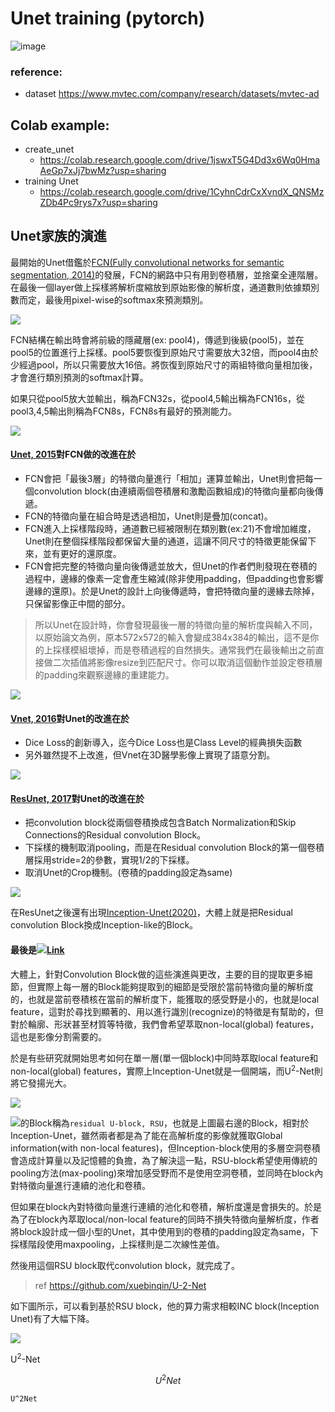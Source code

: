 # Unet training (pytorch)
![image](https://user-images.githubusercontent.com/32012425/156869013-0b7a9373-e5ec-4ba9-8a27-eadb7b23a453.png)

### reference:
- dataset https://www.mvtec.com/company/research/datasets/mvtec-ad


## Colab example:
- create_unet 
  - https://colab.research.google.com/drive/1jswxT5G4Dd3x6Wq0HmaAeGp7xJj7bwMz?usp=sharing
- training Unet 
  - https://colab.research.google.com/drive/1CyhnCdrCxXvndX_QNSMzZDb4Pc9rys7x?usp=sharing
 


## Unet家族的演進
最開始的Unet借鑑於[FCN(Fully convolutional networks for semantic segmentation, 2014)](https://arxiv.org/pdf/1411.4038.pdf)的發展，FCN的網路中只有用到卷積層，並捨棄全連階層。在最後一個layer做上採樣將解析度縮放到原始影像的解析度，通道數則依據類別數而定，最後用pixel-wise的softmax來預測類別。

![](https://i.imgur.com/6OUbDS6.png)

FCN結構在輸出時會將前級的隱藏層(ex: pool4)，傳遞到後級(pool5)，並在pool5的位置進行上採樣。pool5要恢復到原始尺寸需要放大32倍，而pool4由於少經過pool，所以只需要放大16倍。將恢復到原始尺寸的兩組特徵向量相加後，才會進行類別預測的softmax計算。

如果只從pool5放大並輸出，稱為FCN32s，從pool4,5輸出稱為FCN16s，從pool3,4,5輸出則稱為FCN8s，FCN8s有最好的預測能力。

![](https://i.imgur.com/9dUOZCS.png)

#### [Unet, 2015](https://arxiv.org/pdf/1505.04597.pdf)對FCN做的改進在於
- FCN會把「最後3層」的特徵向量進行「相加」運算並輸出，Unet則會把每一個convolution block(由連續兩個卷積層和激勵函數組成)的特徵向量都向後傳遞。
- FCN的特徵向量在組合時是透過相加，Unet則是疊加(concat)。
- FCN進入上採樣階段時，通道數已經被限制在類別數(ex:21)不會增加維度，Unet則在整個採樣階段都保留大量的通道，這讓不同尺寸的特徵更能保留下來，並有更好的還原度。
- FCN會把完整的特徵向量向後傳遞並放大，但Unet的作者們則發現在卷積的過程中，邊緣的像素一定會產生縮減(除非使用padding，但padding也會影響邊緣的還原)。於是Unet的設計上向後傳遞時，會把特徵向量的邊緣去除掉，只保留影像正中間的部分。

> 所以Unet在設計時，你會發現最後一層的特徵向量的解析度與輸入不同，以原始論文為例，原本572x572的輸入會變成384x384的輸出，這不是你的上採樣模組壞掉，而是卷積過程的自然損失。通常我們在最後輸出之前直接做二次插值將影像resize到匹配尺寸。你可以取消這個動作並設定卷積層的padding來觀察邊緣的重建能力。

![](https://i.imgur.com/gd7JDiC.png)

#### [Vnet, 2016](https://arxiv.org/abs/1606.04797)對Unet的改進在於
- Dice Loss的創新導入，迄今Dice Loss也是Class Level的經典損失函數
- 另外雖然提不上改進，但Vnet在3D醫學影像上實現了語意分割。

![](https://i.imgur.com/30CKMXu.png)

#### [ResUnet, 2017](https://arxiv.org/abs/1711.10684)對Unet的改進在於
- 把convolution block從兩個卷積換成包含Batch Normalization和Skip Connections的Residual convolution Block。
- 下採樣的機制取消pooling，而是在Residual convolution Block的第一個卷積層採用stride=2的參數，實現1/2的下採樣。
- 取消Unet的Crop機制。(卷積的padding設定為same)

![](https://i.imgur.com/XAIkKTl.png)

在ResUnet之後還有出現[Inception-Unet(2020)](https://dl.acm.org/doi/abs/10.1145/3376922)，大體上就是把Residual convolution Block換成Inception-like的Block。




#### 最後是![](https://latex.codecogs.com/svg.latex?\\U^2net)[Link](https://arxiv.org/pdf/2005.09007.pdf)
大體上，針對Convolution Block做的這些演進與更改，主要的目的提取更多細節，但實際上每一層的Block能夠提取到的細節是受限於當前特徵向量的解析度的，也就是當前卷積核在當前的解析度下，能獲取的感受野是小的，也就是local feature，這對於尋找到顯著的、用以進行識別(recognize)的特徵是有幫助的，但對於輪廓、形狀甚至材質等特徵，我們會希望萃取non-local(global) features，這也是影像分割需要的。

於是有些研究就開始思考如何在單一層(單一個block)中同時萃取local feature和non-local(global) features，實際上Inception-Unet就是一個開端，而U<sup>2</sup>-Net則將它發揚光大。

![](https://i.imgur.com/RXQyIBm.png)

![](https://latex.codecogs.com/svg.latex?\\U^2net)的Block稱為`residual U-block, RSU`，也就是上圖最右邊的Block，相對於Inception-Unet，雖然兩者都是為了能在高解析度的影像就獲取Global information(with non-local features)，但Inception-block使用的多層空洞卷積會造成計算量以及記憶體的負擔，為了解決這一點，RSU-block希望使用傳統的pooling方法(max-pooling)來增加感受野而不是使用空洞卷積，並同時在block內對特徵向量進行連續的池化和卷積。

但如果在block內對特徵向量進行連續的池化和卷積，解析度還是會損失的。於是為了在block內萃取local/non-local feature的同時不損失特徵向量解析度，作者將block設計成一個小型的Unet，其中使用到的卷積的padding設定為same，下採樣階段使用maxpooling，上採樣則是二次線性差值。

然後用這個RSU block取代convolution block，就完成了。
> ref https://github.com/xuebinqin/U-2-Net

如下圖所示，可以看到基於RSU block，他的算力需求相較INC block(Inception Unet)有了大幅下降。

![](https://i.imgur.com/tJDsMJp.png)

U<sup>2</sup>-Net
```math
U^2Net
```

`U^2Net`
